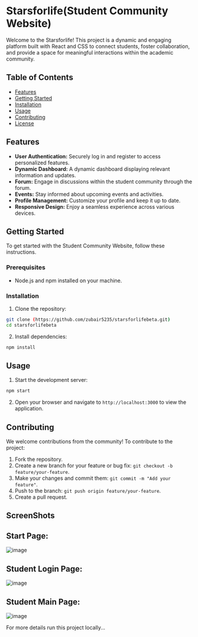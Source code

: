 # Starsforlife(Student Community Website)

Welcome to the Starsforlife! This project is a dynamic and engaging platform built with React and CSS to connect students, foster collaboration, and provide a space for meaningful interactions within the academic community.

## Table of Contents

- [Features](#features)
- [Getting Started](#getting-started)
- [Installation](#installation)
- [Usage](#usage)
- [Contributing](#contributing)
- [License](#license)

## Features

- **User Authentication:** Securely log in and register to access personalized features.
- **Dynamic Dashboard:** A dynamic dashboard displaying relevant information and updates.
- **Forum:** Engage in discussions within the student community through the forum.
- **Events:** Stay informed about upcoming events and activities.
- **Profile Management:** Customize your profile and keep it up to date.
- **Responsive Design:** Enjoy a seamless experience across various devices.

## Getting Started

To get started with the Student Community Website, follow these instructions.

### Prerequisites

- Node.js and npm installed on your machine.

### Installation

1. Clone the repository:

```bash
git clone (https://github.com/zubair5235/starsforlifebeta.git)
cd starsforlifebeta
```

2. Install dependencies:

```bash
npm install
```

## Usage

1. Start the development server:

```bash
npm start
```

2. Open your browser and navigate to `http://localhost:3000` to view the application.

## Contributing

We welcome contributions from the community! To contribute to the project:

1. Fork the repository.
2. Create a new branch for your feature or bug fix: `git checkout -b feature/your-feature`.
3. Make your changes and commit them: `git commit -m "Add your feature"`.
4. Push to the branch: `git push origin feature/your-feature`.
5. Create a pull request.

## ScreenShots

## Start Page:

![image](https://github.com/zubair5235/starsforlifebeta/assets/93807069/afd0d290-b675-42cc-90b2-e76705b886a4)

## Student Login Page:

![image](https://github.com/zubair5235/starsforlifebeta/assets/93807069/87d339f4-ca54-411b-a418-ea6c34a50e6b)

## Student Main Page:

![image](https://github.com/zubair5235/starsforlifebeta/assets/93807069/b20a08c9-85a2-4307-8768-5973daa651e3)

For more details run this project locally...



